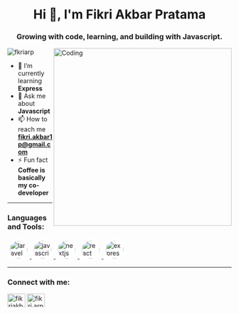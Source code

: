 <h1 align="center">Hi 👋, I'm Fikri Akbar Pratama</h1>
<h3 align="center">Growing with code, learning, and building with Javascript.</h3>
<img align="right" alt="Coding" width="400" src="https://camo.githubusercontent.com/c50778302259b0f7ce93da47d3e77729929875c1992e689228af48b6589a8993/68747470733a2f2f696d6167652e6962622e636f2f6a456b6364642f66726f6e745f656e645f646576656c6f706572735f6f70656e696e67735f312e676966" />

<p align="left"> 
  <img src="https://komarev.com/ghpvc/?username=fkriarp&label=Profile%20views&color=0e75b6&style=flat" alt="fkriarp" /> 
</p>

- 🌱 I’m currently learning **Express**
- 💬 Ask me about **Javascript**
- 📫 How to reach me **fikri.akbar1p@gmail.com**
- ⚡ Fun fact **Coffee is basically my co-developer**

---

<h3 align="left">Languages and Tools:</h3>
<p align="left"> 
  <a href="https://laravel.com/" target="_blank" rel="noreferrer"> 
    <img src="https://cdn.simpleicons.org/laravel/FF2D20" alt="laravel" width="40" height="40" style="background:white; border-radius:50%; padding:5px;"/> 
  </a>
  <a href="https://developer.mozilla.org/en-US/docs/Web/JavaScript" target="_blank" rel="noreferrer"> 
    <img src="https://cdn.simpleicons.org/javascript/F7DF1E" alt="javascript" width="40" height="40" style="background:white; border-radius:50%; padding:5px;"/> 
  </a> 
  <a href="https://nextjs.org/" target="_blank" rel="noreferrer"> 
    <img src="https://cdn.simpleicons.org/nextdotjs/000000" alt="nextjs" width="40" height="40" style="background:white; border-radius:50%; padding:5px;"/> 
  </a> 
  <a href="https://reactjs.org/" target="_blank" rel="noreferrer"> 
    <img src="https://cdn.simpleicons.org/react/61DAFB" alt="react" width="40" height="40" style="background:white; border-radius:50%; padding:5px;"/> 
  </a>
  <a href="https://expressjs.com" target="_blank" rel="noreferrer"> 
    <img src="https://cdn.simpleicons.org/express/000000" alt="express" width="40" height="40" style="background:white; border-radius:50%; padding:5px;"/> 
  </a>
</p>

---

<h3 align="left">Connect with me:</h3>
<p align="left">
<a href="https://linkedin.com/in/fikriakbarp" target="blank"><img align="center" src="https://raw.githubusercontent.com/rahuldkjain/github-profile-readme-generator/master/src/images/icons/Social/linked-in-alt.svg" alt="fikriakbarp" height="30" width="40" /></a>
<a href="https://instagram.com/fikri.arp" target="blank"><img align="center" src="https://raw.githubusercontent.com/rahuldkjain/github-profile-readme-generator/master/src/images/icons/Social/instagram.svg" alt="fikri.arp" height="30" width="40" /></a>
</p>
